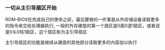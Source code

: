 ###  一切从主引导扇区开始
ROM-BIOS在完成自己的使命之前，最后要做的一件事是从外存储设备读取更多的指令来交给处理器执行,
一般的外存硬盘的第一个扇区是0面0道1扇区，或者说是0头0柱1扇区，这个扇区称为主引导扇区

主引导扇区的功能是继续从硬盘的其他部分读取更多的内容加以执行

